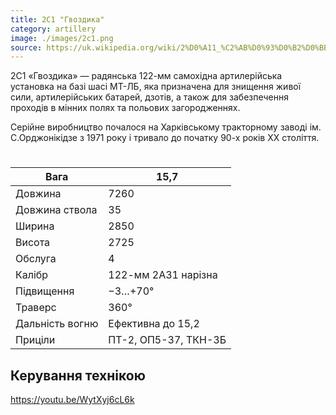 ```yaml
---
title: 2С1 "Гвоздика"
category: artillery
image: ./images/2c1.png
source: https://uk.wikipedia.org/wiki/2%D0%A11_%C2%AB%D0%93%D0%B2%D0%BE%D0%B7%D0%B4%D0%B8%D0%BA%D0%B0%C2%BB
---
```

2С1 «Гвоздика» — радянська 122-мм самохідна артилерійська установка на базі шасі МТ-ЛБ, яка призначена для знищення живої сили, артилерійських батарей, дзотів, а також для забезпечення проходів в мінних полях та польових загородженнях.

Серійне виробництво почалося на Харківському тракторному заводі ім. С.Орджонікідзе з 1971 року і тривало до початку 90-х років ХХ століття. 

#
Вага |  15,7
------|------
Довжина |   7260
Довжина ствола |    35
Ширина |    2850
Висота |    2725
Обслуга |   4
Калібр |	122-мм 2А31 нарізна
Підвищення |	−3…+70°
Траверс |	360°
Дальність вогню | Ефективна	до 15,2
Приціли | 	ПТ-2, ОП5-37, ТКН-3Б

## Керування технікою

https://youtu.be/WytXyj6cL6k